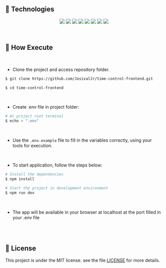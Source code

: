## 🧪 Technologies

<p align="center">
  <a href="https://reactjs.org"><img src="https://img.shields.io/badge/react-%2320232a.svg?style=for-the-badge&logo=react&logoColor=%2361DAFB"></a>
  <a href="https://vitejs.dev/guide/"><img src="https://img.shields.io/badge/Vite-B73BFE?style=for-the-badge&logo=vite&logoColor=FFD62E"></a>
  <a href="https://www.typescriptlang.org/"><img src="https://img.shields.io/badge/TypeScript-007ACC?style=for-the-badge&logo=typescript&logoColor=white"></a>
  <a href="https://sass-lang.com/documentation/"><img src="https://img.shields.io/badge/Sass-CC6699?style=for-the-badge&logo=sass&logoColor=white"></a>
  <a href="https://eslint.org/docs/latest/use/getting-started"><img src="https://img.shields.io/badge/eslint-3A33D1?style=for-the-badge&logo=eslint&logoColor=white"></a>
  <a href="https://prettier.io/docs/en/"><img src="https://img.shields.io/badge/prettier-1A2C34?style=for-the-badge&logo=prettier&logoColor=F7BA3E"></a>
  <a href="https://axios-http.com/ptbr/docs/intro"><img src="https://img.shields.io/badge/axios-671ddf?&style=for-the-badge&logo=axios&logoColor=white"></a>
  <a href="https://docs.docker.com/reference/dockerfile"><img src="https://img.shields.io/badge/Docker-2CA5E0?style=for-the-badge&logo=docker&logoColor=white"></a>
</p>

<br>

## 🚀 How Execute

<br>

- Clone the project and access repository folder.

```bash
$ git clone https://github.com/JosivalJr/time-control-frontend.git

$ cd time-control-frontend
```

<br>

- Create .env file in project folder:

```bash
# At project root terminal
$ echo > ".env"
```

<br>

- Use the `.env.example` file to fill in the variables correctly, using your tools for execution.

<br>

- To start application, follow the steps below:

```bash
# Install the dependencies
$ npm install

# Start the project in development environment
$ npm run dev

```

<br>

- The app will be available in your browser at localhost at the port filled in your .env file

<br><br>

## 📝 License

This project is under the MIT license. see the file [LICENSE](./LICENSE.md) for more details.
